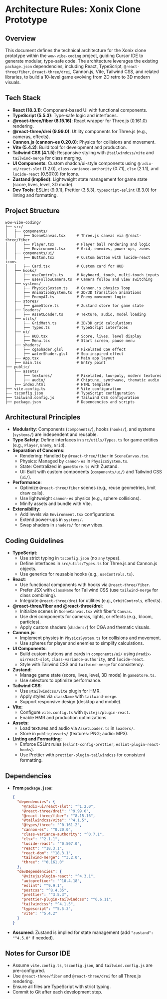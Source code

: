 # Architecture Rules: Xonix Clone Prototype

## Overview

This document defines the technical architecture for the Xonix clone prototype within the `wow-vibe-coding` project, guiding Cursor IDE to generate modular, type-safe code. The architecture leverages the existing `package.json` dependencies, including React, TypeScript, `@react-three/fiber`, `@react-three/drei`, Cannon.js, Vite, Tailwind CSS, and related libraries, to build a 10-level game evolving from 2D retro to 3D modern visuals.

## Tech Stack

- **React (18.3.1)**: Component-based UI with functional components.
- **TypeScript (5.5.3)**: Type-safe logic and interfaces.
- **@react-three/fiber (8.15.16)**: React wrapper for Three.js (0.161.0) rendering.
- **@react-three/drei (9.99.0)**: Utility components for Three.js (e.g., cameras, effects).
- **Cannon.js (cannon-es 0.20.0)**: Physics for collisions and movement.
- **Vite (5.4.2)**: Build tool for development and production.
- **Tailwind CSS (4.1.5)**: Responsive styling with `@tailwindcss/vite` and `tailwind-merge` for class merging.
- **UI Components**: Custom shadcn/ui-style components using `@radix-ui/react-slot` (1.2.0), `class-variance-authority` (0.7.1), `clsx` (2.1.1), and `lucide-react` (0.507.0) for icons.
- **Zustand (implied)**: Lightweight state management for game state (score, lives, level, 3D mode).
- **Dev Tools**: ESLint (9.9.1), Prettier (3.5.3), `typescript-eslint` (8.3.0) for linting and formatting.

## Project Structure

```text
wow-vibe-coding/
├── src/
│   ├── components/
│   │   ├── SceneCanvas.tsx     # Three.js canvas via @react-three/fiber
│   │   ├── Player.tsx          # Player ball rendering and logic
│   │   ├── Environment.tsx     # Grid, enemies, power-ups, zones
│   ├── components/ui/
│   │   ├── Button.tsx          # Custom button with lucide-react icons
│   │   ├── Card.tsx            # Custom card for HUD
│   ├── hooks/
│   │   ├── useControls.ts      # Keyboard, touch, multi-touch inputs
│   │   ├── useFollowCamera.ts  # Camera follow and view switching
│   ├── systems/
│   │   ├── PhysicsSystem.ts    # Cannon.js physics loop
│   │   ├── AnimationSystem.ts  # 2D/3D transition animations
│   │   ├── EnemyAI.ts          # Enemy movement logic
│   ├── stores/
│   │   ├── gameStore.ts        # Zustand store for game state
│   ├── loaders/
│   │   ├── AssetLoader.ts      # Texture, audio, model loading
│   ├── utils/
│   │   ├── GridMath.ts         # 2D/3D grid calculations
│   │   ├── Types.ts            # TypeScript interfaces
│   ├── ui/
│   │   ├── HUD.tsx             # Score, lives, level display
│   │   ├── Menu.tsx            # Start screen, pause menu
│   ├── shaders/
│   │   ├── cgaShader.glsl      # Pixelated CGA effect
│   │   ├── waterShader.glsl    # Sea-inspired effect
│   ├── App.tsx                 # Main app layout
│   ├── main.tsx                # Entry point
├── public/
│   ├── assets/
│   │   ├── textures/           # Pixelated, low-poly, modern textures
│   │   ├── audio/              # Chiptune, synthwave, thematic audio
│   ├── index.html              # HTML template
├── vite.config.ts              # Vite configuration
├── tsconfig.json               # TypeScript configuration
├── tailwind.config.js          # Tailwind CSS configuration
├── package.json                # Dependencies and scripts
```

## Architectural Principles

- **Modularity**: Components (`components/`), hooks (`hooks/`), and systems (`systems/`) are independent and reusable.
- **Type Safety**: Define interfaces in `src/utils/Types.ts` for game entities (e.g., `Player`, `Enemy`, `Grid`).
- **Separation of Concerns**:
  - Rendering: Handled by `@react-three/fiber` in `SceneCanvas.tsx`.
  - Physics: Managed by `cannon-es` in `PhysicsSystem.ts`.
  - State: Centralized in `gameStore.ts` with Zustand.
  - UI: Built with custom components (`components/ui/`) and Tailwind CSS (`ui/`).
- **Performance**:
  - Optimize `@react-three/fiber` scenes (e.g., reuse geometries, limit draw calls).
  - Use lightweight `cannon-es` physics (e.g., sphere collisions).
  - Minify assets and bundle with Vite.
- **Extensibility**:
  - Add levels via `Environment.tsx` configurations.
  - Extend power-ups in `systems/`.
  - Swap shaders in `shaders/` for new vibes.

## Coding Guidelines

- **TypeScript**:
  - Use strict typing in `tsconfig.json` (no `any` types).
  - Define interfaces in `src/utils/Types.ts` for Three.js and Cannon.js objects.
  - Use generics for reusable hooks (e.g., `useControls.ts`).
- **React**:
  - Use functional components with hooks via `@react-three/fiber`.
  - Prefer JSX with `className` for Tailwind CSS (use `tailwind-merge` for class combining).
  - Integrate `@react-three/drei` for utilities (e.g., `OrbitControls`, effects).
- **@react-three/fiber and @react-three/drei**:
  - Initialize scenes in `SceneCanvas.tsx` with fiber’s `Canvas`.
  - Use drei components for cameras, lights, or effects (e.g., bloom, particles).
  - Apply custom shaders (`shaders/`) for CGA and thematic visuals.
- **Cannon.js**:
  - Implement physics in `PhysicsSystem.ts` for collisions and movement.
  - Use spheres for player and enemies to simplify calculations.
- **UI Components**:
  - Build custom buttons and cards in `components/ui/` using `@radix-ui/react-slot`, `class-variance-authority`, and `lucide-react`.
  - Style with Tailwind CSS and `tailwind-merge` for consistency.
- **Zustand**:
  - Manage game state (score, lives, level, 3D mode) in `gameStore.ts`.
  - Use selectors to optimize performance.
- **Tailwind CSS**:
  - Use `@tailwindcss/vite` plugin for HMR.
  - Apply styles via `className` with `tailwind-merge`.
  - Support responsive design (desktop and mobile).
- **Vite**:
  - Configure `vite.config.ts` with `@vitejs/plugin-react`.
  - Enable HMR and production optimizations.
- **Assets**:
  - Load textures and audio via `AssetLoader.ts` in `loaders/`.
  - Store in `public/assets/` (textures: PNG; audio: MP3).
- **Linting and Formatting**:
  - Enforce ESLint rules (`eslint-config-prettier`, `eslint-plugin-react-hooks`).
  - Use Prettier with `prettier-plugin-tailwindcss` for consistent formatting.

## Dependencies

- **From `package.json`**:

  ```json
  {
    "dependencies": {
      "@radix-ui/react-slot": "^1.2.0",
      "@react-three/drei": "^9.99.0",
      "@react-three/fiber": "^8.15.16",
      "@tailwindcss/vite": "^4.1.5",
      "@types/three": "^0.161.2",
      "cannon-es": "^0.20.0",
      "class-variance-authority": "^0.7.1",
      "clsx": "^2.1.1",
      "lucide-react": "^0.507.0",
      "react": "^18.3.1",
      "react-dom": "^18.3.1",
      "tailwind-merge": "^3.2.0",
      "three": "^0.161.0"
    },
    "devDependencies": {
      "@vitejs/plugin-react": "^4.3.1",
      "autoprefixer": "^10.4.18",
      "eslint": "^9.9.1",
      "postcss": "^8.4.35",
      "prettier": "^3.5.3",
      "prettier-plugin-tailwindcss": "^0.6.11",
      "tailwindcss": "^4.1.5",
      "typescript": "^5.5.3",
      "vite": "^5.4.2"
    }
  }
  ```

- **Assumed**: Zustand is implied for state management (add `"zustand": "^4.5.0"` if needed).

## Notes for Cursor IDE

- Assume `vite.config.ts`, `tsconfig.json`, and `tailwind.config.js` are pre-configured.
- Use `@react-three/fiber` and `@react-three/drei` for all Three.js rendering.
- Ensure all files are TypeScript with strict typing.
- Commit to Git after each development step.
